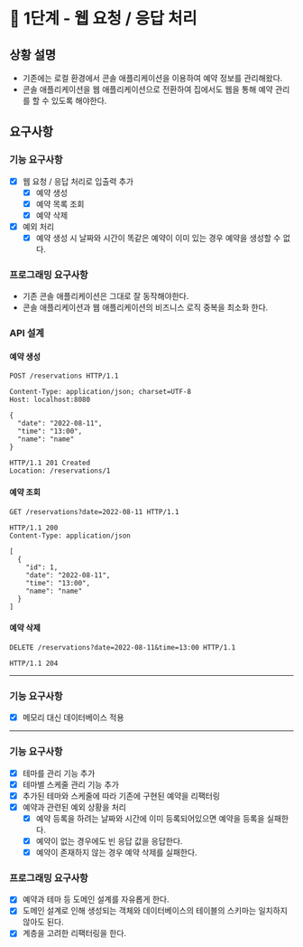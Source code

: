 # 🚀 1단계 - 웹 요청 / 응답 처리
## 상황 설명
- 기존에는 로컬 환경에서 콘솔 애플리케이션을 이용하여 예약 정보를 관리해왔다.
- 콘솔 애플리케이션을 웹 애플리케이션으로 전환하여 집에서도 웹을 통해 예약 관리를 할 수 있도록 해야한다.

## 요구사항
### 기능 요구사항
- [x] 웹 요청 / 응답 처리로 입출력 추가
  - [x] 예약 생성
  - [x] 예약 목록 조회
  - [x] 예약 삭제
- [x] 예외 처리
  - [x] 예약 생성 시 날짜와 시간이 똑같은 예약이 이미 있는 경우 예약을 생성할 수 없다.

### 프로그래밍 요구사항
- 기존 콘솔 애플리케이션은 그대로 잘 동작해야한다.
- 콘솔 애플리케이션과 웹 애플리케이션의 비즈니스 로직 중복을 최소화 한다.

### API 설계
#### 예약 생성

```http request
POST /reservations HTTP/1.1

Content-Type: application/json; charset=UTF-8
Host: localhost:8080

{
  "date": "2022-08-11",
  "time": "13:00",
  "name": "name"
}
```

```http request
HTTP/1.1 201 Created
Location: /reservations/1
```

#### 예약 조회
```http request
GET /reservations?date=2022-08-11 HTTP/1.1
```

```http request
HTTP/1.1 200
Content-Type: application/json

[
  {
    "id": 1,
    "date": "2022-08-11",
    "time": "13:00",
    "name": "name"
  }
]
```

#### 예약 삭제

```http request
DELETE /reservations?date=2022-08-11&time=13:00 HTTP/1.1
```

```
HTTP/1.1 204
```

---

### 기능 요구사항

- [x] 메모리 대신 데이터베이스 적용

---

### 기능 요구사항

- [x] 테마를 관리 기능 추가
- [x] 테마별 스케줄 관리 기능 추가
- [x] 추가된 테마와 스케줄에 따라 기존에 구현된 예약을 리팩터링
- [x] 예약과 관련된 예외 상황을 처리
  - [x] 예약 등록을 하려는 날짜와 시간에 이미 등록되어있으면 예약을 등록을 실패한다.
  - [x] 예약이 없는 경우에도 빈 응답 값을 응답한다.
  - [x] 예약이 존재하지 않는 경우 예약 삭제를 실패한다.

### 프로그래밍 요구사항

- [x] 예약과 테마 등 도메인 설계를 자유롭게 한다.
- [x] 도메인 설계로 인해 생성되는 객체와 데이터베이스의 테이블의 스키마는 일치하지 않아도 된다.
- [x] 계층을 고려한 리팩터링을 한다.